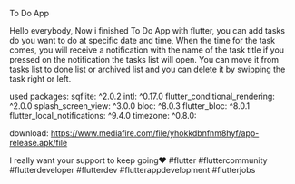 To Do App

Hello everybody, 
Now i finished To Do App with flutter, 
you can add tasks do you want to do at specific date and time, When the time for the task comes, you will receive a notification with the name of the task title if you pressed on the notification the tasks list will open. 
You can move it from tasks list to done list  or archived list and you can delete it by swipping the task right or left.

used packages: 
  sqflite: ^2.0.2
  intl: ^0.17.0
  flutter_conditional_rendering: ^2.0.0
  splash_screen_view: ^3.0.0
  bloc: ^8.0.3
  flutter_bloc: ^8.0.1
  flutter_local_notifications: ^9.4.0 
  timezone: ^0.8.0: 

download:  https://www.mediafire.com/file/yhokkdbnfnm8hyf/app-release.apk/file

I really want your support to keep going❤ 
 #flutter #fluttercommunity #flutterdeveloper #flutterdev #flutterappdevelopment #flutterjobs
